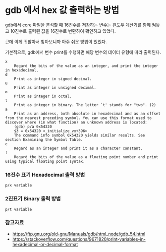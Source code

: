 # gdb 에서 hex 값 출력하는 방법

gdb에서 core 파일을 분석할 때 16진수를 저장하는 변수는 윈도우 계산기를 함께 켜놓고 10진수로 출력된 값을 16진수로 변환하여 확인하고 있었다.

근데 이게 귀찮아서 찾아보니까 아주 쉬운 방법이 있었다.

기본적으로, gdb에서 변수 print를 수행하면 해당 변수의 데이터 유형에 따라 출력된다.

```
x
    Regard the bits of the value as an integer, and print the integer in hexadecimal.
d
    Print as integer in signed decimal.
u
    Print as integer in unsigned decimal.
o
    Print as integer in octal.
t
    Print as integer in binary. The letter `t' stands for "two". (2)
a
    Print as an address, both absolute in hexadecimal and as an offset from the nearest preceding symbol. You can use this format used to discover where (in what function) an unknown address is located:
    (gdb) p/a 0x54320
    $3 = 0x54320 <_initialize_vx+396>
    The command info symbol 0x54320 yields similar results. See section Examining the Symbol Table.
c
    Regard as an integer and print it as a character constant.
f
    Regard the bits of the value as a floating point number and print using typical floating point syntax.
```

### 16진수 표기 Hexadecimal 출력 방법
```
p/x variable
```

### 2진표기 Binary 출력 방법
```
p/t variable
```

### 참고자료
- https://ftp.gnu.org/old-gnu/Manuals/gdb/html_node/gdb_54.html
- https://stackoverflow.com/questions/9671820/print-variables-in-hexadecimal-or-decimal-format